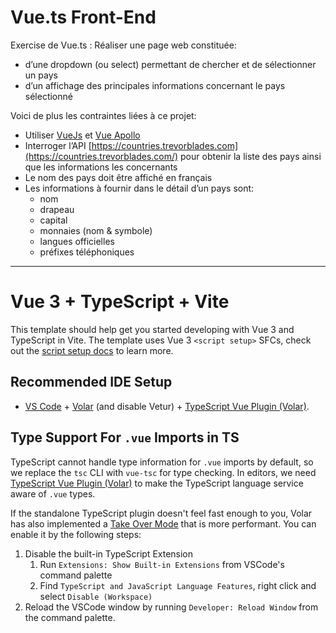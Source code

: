 # Vue.ts Front-End

Exercise de Vue.ts : Réaliser une page web constituée:

- d’une dropdown (ou select) permettant de chercher et de sélectionner un pays
- d’un affichage des principales informations concernant le pays sélectionné

Voici de plus les contraintes liées à ce projet:

- Utiliser [VueJs](https://vuejs.org/) et [Vue Apollo](https://v4.apollo.vuejs.org)
- Interroger l’API [https://countries.trevorblades.com](https://countries.trevorblades.com/) pour obtenir la liste des pays ainsi que les informations les concernants
- Le nom des pays doit être affiché en français
- Les informations à fournir dans le détail d’un pays sont:
  - nom
  - drapeau
  - capital
  - monnaies (nom & symbole)
  - langues officielles
  - préfixes téléphoniques

---

# Vue 3 + TypeScript + Vite

This template should help get you started developing with Vue 3 and TypeScript in Vite. The template uses Vue 3 `<script setup>` SFCs, check out the [script setup docs](https://v3.vuejs.org/api/sfc-script-setup.html#sfc-script-setup) to learn more.

## Recommended IDE Setup

- [VS Code](https://code.visualstudio.com/) + [Volar](https://marketplace.visualstudio.com/items?itemName=Vue.volar) (and disable Vetur) + [TypeScript Vue Plugin (Volar)](https://marketplace.visualstudio.com/items?itemName=Vue.vscode-typescript-vue-plugin).

## Type Support For `.vue` Imports in TS

TypeScript cannot handle type information for `.vue` imports by default, so we replace the `tsc` CLI with `vue-tsc` for type checking. In editors, we need [TypeScript Vue Plugin (Volar)](https://marketplace.visualstudio.com/items?itemName=Vue.vscode-typescript-vue-plugin) to make the TypeScript language service aware of `.vue` types.

If the standalone TypeScript plugin doesn't feel fast enough to you, Volar has also implemented a [Take Over Mode](https://github.com/johnsoncodehk/volar/discussions/471#discussioncomment-1361669) that is more performant. You can enable it by the following steps:

1. Disable the built-in TypeScript Extension
   1. Run `Extensions: Show Built-in Extensions` from VSCode's command palette
   2. Find `TypeScript and JavaScript Language Features`, right click and select `Disable (Workspace)`
2. Reload the VSCode window by running `Developer: Reload Window` from the command palette.
